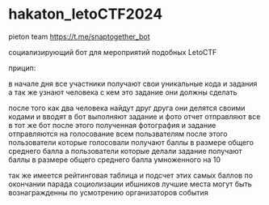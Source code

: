 # hakaton_letoCTF2024
pieton team
https://t.me/snaptogether_bot

социализирующий бот для мероприятий подобных LetoCTF

прицип:

в начале дня все участники получают свои уникальные кода и задания а так же узнают человека с кем это задание они должны сделать 

после того как два человека найдут друг друга они делятся своими кодами и вводят в бот
выполняют задание и фото отчет отправляют все в тот же бот
после этого полученная фотография и задание отправляются на голосование всем пользвателям 
после этого пользователи которые голосовали получают баллы в размере общего среднего балла
а пользователи которые делали задание получают баллы в размере общего среднего балла умноженного на 10

так же имеется рейтинговая таблица и подсчет этих самых баллов
по окончании парада социолизации ибшников лучшие места могут быть вознагражденны по усмотрению организаторов события 
